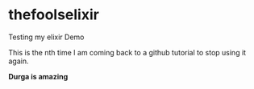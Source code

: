 # thefoolselixir
Testing my elixir Demo

This is the nth time I am coming back to a github tutorial to stop using it again.

**Durga is amazing**
